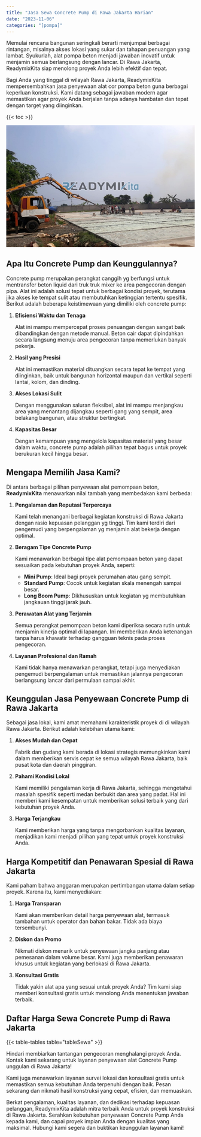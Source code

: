 ```yaml
---
title: "Jasa Sewa Concrete Pump di Rawa Jakarta Harian"
date: "2023-11-06"
categories: "[pompa]"
---
```


Memulai rencana bangunan seringkali berarti menjumpai berbagai rintangan, misalnya akses lokasi yang sukar dan tahapan penuangan yang lambat. Syukurlah, alat pompa beton menjadi jawaban inovatif untuk menjamin semua berlangsung dengan lancar. Di Rawa Jakarta, ReadymixKita siap menolong proyek Anda lebih efektif dan tepat.

Bagi Anda yang tinggal di wilayah Rawa Jakarta, ReadymixKita mempersembahkan jasa penyewaan alat cor pompa beton guna berbagai keperluan konstruksi. Kami datang sebagai jawaban modern agar memastikan agar proyek Anda berjalan tanpa adanya hambatan dan tepat dengan target yang diinginkan.

{{< toc >}}

![Jasa Sewa Concrete Pump di Rawa Jakarta Harian](/images/pompa/sewa-pompa-09.jpg)

## Apa Itu Concrete Pump dan Keunggulannya?

Concrete pump merupakan perangkat canggih yg berfungsi untuk mentransfer beton liquid dari truk truk mixer ke area pengecoran dengan pipa. Alat ini adalah solusi tepat untuk berbagai kondisi proyek, terutama jika akses ke tempat sulit atau membutuhkan ketinggian tertentu spesifik. Berikut adalah beberapa keistimewaan yang dimiliki oleh concrete pump:

1. **Efisiensi Waktu dan Tenaga**

   Alat ini mampu mempercepat proses penuangan dengan sangat baik dibandingkan dengan metode manual. Beton cair dapat dipindahkan secara langsung menuju area pengecoran tanpa memerlukan banyak pekerja.

2. **Hasil yang Presisi**

   Alat ini memastikan material dituangkan secara tepat ke tempat yang diinginkan, baik untuk bangunan horizontal maupun dan vertikal seperti lantai, kolom, dan dinding.

3. **Akses Lokasi Sulit**

   Dengan menggunakan saluran fleksibel, alat ini mampu menjangkau area yang menantang dijangkau seperti gang yang sempit, area belakang bangunan, atau struktur bertingkat.

4. **Kapasitas Besar**

   Dengan kemampuan yang mengelola kapasitas material yang besar dalam waktu, concrete pump adalah pilihan tepat bagus untuk proyek berukuran kecil hingga besar.

## Mengapa Memilih Jasa Kami?

Di antara berbagai pilihan penyewaan alat pemompaan beton, **ReadymixKita** menawarkan nilai tambah yang membedakan kami berbeda:

1. **Pengalaman dan Reputasi Terpercaya**

   Kami telah menangani berbagai kegiatan konstruksi di Rawa Jakarta dengan rasio kepuasan pelanggan yg tinggi. Tim kami terdiri dari pengemudi yang berpengalaman yg menjamin alat bekerja dengan optimal.

2. **Beragam Tipe Concrete Pump**

   Kami menawarkan berbagai tipe alat pemompaan beton yang dapat sesuaikan pada kebutuhan proyek Anda, seperti:
   - **Mini Pump**: Ideal bagi proyek perumahan atau gang sempit.
   - **Standard Pump**: Cocok untuk kegiatan skala menengah sampai besar.
   - **Long Boom Pump**: Dikhususkan untuk kegiatan yg membutuhkan jangkauan tinggi jarak jauh.

3. **Perawatan Alat yang Terjamin**

   Semua perangkat pemompaan beton kami diperiksa secara rutin untuk menjamin kinerja optimal di lapangan. Ini memberikan Anda ketenangan tanpa harus khawatir terhadap gangguan teknis pada proses pengecoran.

4. **Layanan Profesional dan Ramah**

   Kami tidak hanya menawarkan perangkat, tetapi juga menyediakan pengemudi berpengalaman untuk memastikan jalannya pengecoran berlangsung lancar dari permulaan sampai akhir.

## Keunggulan Jasa Penyewaan Concrete Pump di Rawa Jakarta

Sebagai jasa lokal, kami amat memahami karakteristik proyek di di wilayah Rawa Jakarta. Berikut adalah kelebihan utama kami:

1. **Akses Mudah dan Cepat**

   Fabrik dan gudang kami berada di lokasi strategis memungkinkan kami dalam memberikan servis cepat ke semua wilayah Rawa Jakarta, baik pusat kota dan daerah pinggiran.

2. **Pahami Kondisi Lokal**

   Kami memiliki pengalaman kerja di Rawa Jakarta, sehingga mengetahui masalah spesifik seperti medan berbukit dan area yang padat. Hal ini memberi kami kesempatan untuk memberikan solusi terbaik yang dari kebutuhan proyek Anda.

3. **Harga Terjangkau**

   Kami memberikan harga yang tanpa mengorbankan kualitas layanan, menjadikan kami menjadi pilihan yang tepat untuk proyek konstruksi Anda.

## Harga Kompetitif dan Penawaran Spesial di Rawa Jakarta

Kami paham bahwa anggaran merupakan pertimbangan utama dalam setiap proyek. Karena itu, kami menyediakan:

1. **Harga Transparan**

   Kami akan memberikan detail harga penyewaan alat, termasuk tambahan untuk operator dan bahan bakar. Tidak ada biaya tersembunyi.

2. **Diskon dan Promo**

   Nikmati diskon menarik untuk penyewaan jangka panjang atau pemesanan dalam volume besar. Kami juga memberikan penawaran khusus untuk kegiatan yang berlokasi di Rawa Jakarta.

3. **Konsultasi Gratis**

   Tidak yakin alat apa yang sesuai untuk proyek Anda? Tim kami siap memberi konsultasi gratis untuk menolong Anda menentukan jawaban terbaik.

## Daftar Harga Sewa Concrete Pump di Rawa Jakarta

{{< table-tables table="tableSewa" >}}

Hindari membiarkan tantangan pengecoran menghalangi proyek Anda. Kontak kami sekarang untuk layanan penyewaan alat Concrete Pump unggulan di Rawa Jakarta!

Kami juga menawarkan layanan survei lokasi dan konsultasi gratis untuk memastikan semua kebutuhan Anda terpenuhi dengan baik. Pesan sekarang dan nikmati hasil konstruksi yang cepat, efisien, dan memuaskan.

Berkat pengalaman, kualitas layanan, dan dedikasi terhadap kepuasan pelanggan, ReadymixKita adalah mitra terbaik Anda untuk proyek konstruksi di Rawa Jakarta. Serahkan kebutuhan penyewaan Concrete Pump Anda kepada kami, dan capai proyek impian Anda dengan kualitas yang maksimal. Hubungi kami segera dan buktikan keunggulan layanan kami!